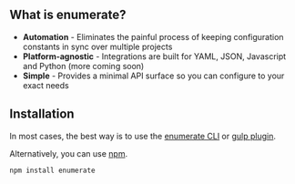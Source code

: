 ## What is enumerate?

- **Automation** - Eliminates the painful process of keeping configuration constants in sync over multiple projects
- **Platform-agnostic** - Integrations are built for YAML, JSON, Javascript and Python (more coming soon)
- **Simple** - Provides a minimal API surface so you can configure to your exact needs

## Installation

In most cases, the best way is to use the [enumerate CLI][enumerate-cli] or [gulp plugin][gulp-enumerate].

Alternatively, you can use [npm][npm].

```
npm install enumerate
```


[enumerate-cli]: https://github.com/enumeratejs/enumerate-cli
[gulp-enumerate]: https://github.com/enumeratejs/gulp-enumerate
[npm]: https://www.npmjs.com/
